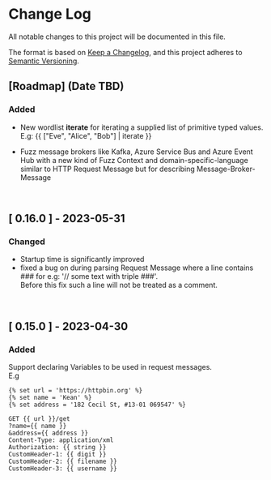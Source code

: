 # Change Log
All notable changes to this project will be documented in this file.

The format is based on [Keep a Changelog](https://keepachangelog.com/en/1.0.0/),
and this project adheres to [Semantic Versioning](https://semver.org/spec/v2.0.0.html).

## [Roadmap] (Date TBD)

### Added  

* New wordlist <b>iterate</b> for iterating a supplied list of primitive typed values.  
E.g: {{ ["Eve", "Alice", "Bob"] | iterate }}

* Fuzz message brokers like Kafka, Azure Service Bus and Azure Event Hub with a new kind of Fuzz Context and domain-specific-language similar to HTTP Request Message but for describing Message-Broker-Message

<br />  

## [ 0.16.0 ] - 2023-05-31  
### Changed
 * Startup time is significantly improved
 * fixed a bug on during parsing Request Message where a line contains ### for e.g: '// some text with triple ###'.  
 Before this fix such a line will not be treated as a comment.

 <br />  

## [ 0.15.0 ] - 2023-04-30  

### Added

Support declaring Variables to be used in request messages.  
E.g  
```
{% set url = 'https://httpbin.org' %}
{% set name = 'Kean' %}
{% set address = '182 Cecil St, #13-01 069547' %}

GET {{ url }}/get
?name={{ name }}
&address={{ address }}
Content-Type: application/xml
Authorization: {{ string }}
CustomHeader-1: {{ digit }}
CustomHeader-2: {{ filename }}
CustomHeader-3: {{ username }}
```
